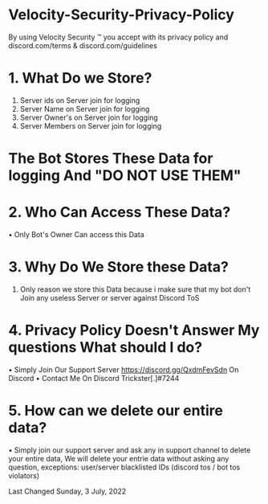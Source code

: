 # Velocity-Security-Privacy-Policy

By using Velocity Security ™ you accept with its privacy policy and discord.com/terms & discord.com/guidelines

# 1. What Do we Store?

1. Server ids on Server join for logging
2. Server Name on Server join for logging
3. Server Owner's on Server join for logging
4. Server Members on Server join for logging

# The Bot Stores These Data for logging And "DO NOT USE THEM"

# 2. Who Can Access These Data?

• Only Bot's Owner Can access this Data

# 3. Why Do We Store these Data?

1. Only reason we store this Data because i make sure that my bot don't Join any useless Server or server against Discord ToS

# 4. Privacy Policy Doesn't Answer My questions What should  I do?

• Simply Join Our Support Server https://discord.gg/QxdmFevSdn On Discord
• Contact Me On Discord Trickster[.]#7244

# 5. How can we delete our entire data?

• Simply join our support server and ask any in support channel to delete your entire data, We will delete your entrie data without asking any question, exceptions: user/server blacklisted IDs (discord tos / bot tos violators)

Last Changed  Sunday, 3 July, 2022
